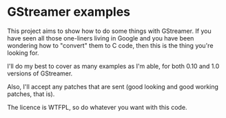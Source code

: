 GStreamer examples
==================

This project aims to show how to do some things with GStreamer.
If you have seen all those one-liners living in Google and you
have been wondering how to "convert" them to C code, then this
is the thing you're looking for.

I'll do my best to cover as many examples as I'm able, for both
0.10 and 1.0 versions of GStreamer.

Also, I'll accept any patches that are sent (good looking and good
working patches, that is).

The licence is WTFPL, so do whatever you want with this code.